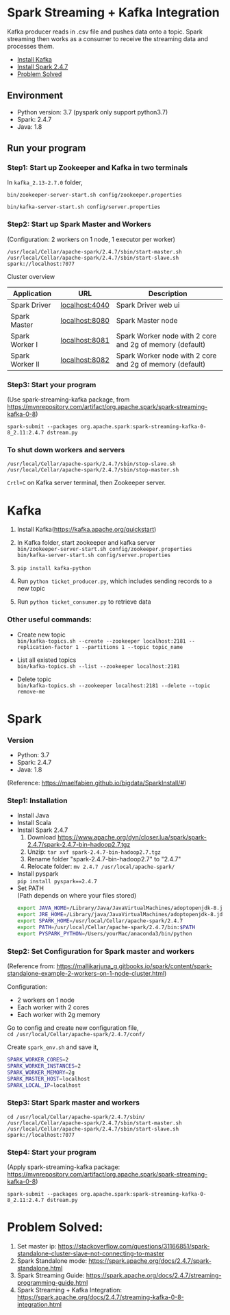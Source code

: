 # Spark Streaming + Kafka Integration
Kafka producer reads in .csv file and pushes data onto a topic. Spark streaming then works as a consumer to receive the streaming data and processes them.

- [Install Kafka](#kafka)
- [Install Spark 2.4.7](#spark)
- [Problem Solved](#problem-solved)

## Environment
- Python version: 3.7 (pyspark only support python3.7)
- Spark: 2.4.7
- Java: 1.8

## Run your program
### Step1: Start up Zookeeper and Kafka in two terminals
In `kafka_2.13-2.7.0` folder,

``bin/zookeeper-server-start.sh config/zookeeper.properties``

``bin/kafka-server-start.sh config/server.properties``

### Step2: Start up Spark Master and Workers
(Configuration: 2 workers on 1 node, 1 executor per worker)

```/usr/local/Cellar/apache-spark/2.4.7/sbin/start-master.sh```
```/usr/local/Cellar/apache-spark/2.4.7/sbin/start-slave.sh spark://localhost:7077```

Cluster overview

| Application     | URL                                      | Description                                                |
| --------------- | ---------------------------------------- | ---------------------------------------------------------- |
| Spark Driver    | [localhost:4040](http://localhost:4040/) | Spark Driver web ui                                        |
| Spark Master    | [localhost:8080](http://localhost:8080/) | Spark Master node                                          |
| Spark Worker I  | [localhost:8081](http://localhost:8081/) | Spark Worker node with 2 core and 2g of memory (default) |
| Spark Worker II | [localhost:8082](http://localhost:8082/) | Spark Worker node with 2 core and 2g of memory (default) |

### Step3: Start your program
(Use spark-streaming-kafka package, from https://mvnrepository.com/artifact/org.apache.spark/spark-streaming-kafka-0-8)

```spark-submit --packages org.apache.spark:spark-streaming-kafka-0-8_2.11:2.4.7 dstream.py```

### To shut down workers and servers
```/usr/local/Cellar/apache-spark/2.4.7/sbin/stop-slave.sh```  
```/usr/local/Cellar/apache-spark/2.4.7/sbin/stop-master.sh```

```Crtl+C``` on Kafka server terminal, then Zookeeper server.


# Kafka
1. Install Kafka(https://kafka.apache.org/quickstart)
2. In Kafka folder, start zookeeper and kafka server  
```bin/zookeeper-server-start.sh config/zookeeper.properties```  
```bin/kafka-server-start.sh config/server.properties```

3. ```pip install kafka-python```
4. Run ```python ticket_producer.py```, which includes sending records to a new topic
5. Run ```python ticket_consumer.py``` to retrieve data



### Other useful commands:
* Create new topic  
```bin/kafka-topics.sh --create --zookeeper localhost:2181 --replication-factor 1 --partitions 1 --topic topic_name```

* List all existed topics  
```bin/kafka-topics.sh --list --zookeeper localhost:2181```

* Delete topic  
```bin/kafka-topics.sh --zookeeper localhost:2181 --delete --topic remove-me```


# Spark
### Version
- Python: 3.7  
- Spark: 2.4.7  
- Java: 1.8  

(Reference: https://maelfabien.github.io/bigdata/SparkInstall/#)

### Step1: Installation
- Install Java
- Install Scala
- Install Spark 2.4.7  
   1. Download https://www.apache.org/dyn/closer.lua/spark/spark-2.4.7/spark-2.4.7-bin-hadoop2.7.tgz  
   2. Unzip: ```tar xvf spark-2.4.7-bin-hadoop2.7.tgz```  
   3. Rename folder "spark-2.4.7-bin-hadoop2.7" to "2.4.7"  
   4. Relocate folder: ```mv 2.4.7 /usr/local/apache-spark/```
- Install pyspark  
   ```pip install pyspark==2.4.7```
- Set PATH  
   (Path depends on where your files stored)  
   ```bash
   export JAVA_HOME=/Library/Java/JavaVirtualMachines/adoptopenjdk-8.jdk/Contents/Home
   export JRE_HOME=/Library/java/JavaVirtualMachines/adoptopenjdk-8.jdk/Contents/Home/jre/
   export SPARK_HOME=/usr/local/Cellar/apache-spark/2.4.7
   export PATH=/usr/local/Cellar/apache-spark/2.4.7/bin:$PATH
   export PYSPARK_PYTHON=/Users/yourMac/anaconda3/bin/python
   ```

### Step2: Set Configuration for Spark master and workers
(Reference from: https://mallikarjuna_g.gitbooks.io/spark/content/spark-standalone-example-2-workers-on-1-node-cluster.html)

Configuration:  
- 2 workers on 1 node  
- Each worker with 2 cores
- Each worker with 2g memory
  
Go to config and create new configuration file,  
```cd /usr/local/Cellar/apache-spark/2.4.7/conf/```  
  
Create `spark_env.sh` and save it, 
```bash  
SPARK_WORKER_CORES=2
SPARK_WORKER_INSTANCES=2
SPARK_WORKER_MEMORY=2g
SPARK_MASTER_HOST=localhost
SPARK_LOCAL_IP=localhost
```

### Step3: Start Spark master and workers  
  ```cd /usr/local/Cellar/apache-spark/2.4.7/sbin/```  
  ```/usr/local/Cellar/apache-spark/2.4.7/sbin/start-master.sh```  
  ```/usr/local/Cellar/apache-spark/2.4.7/sbin/start-slave.sh spark://localhost:7077```   
   
### Step4: Start your program
(Apply spark-streaming-kafka package: https://mvnrepository.com/artifact/org.apache.spark/spark-streaming-kafka-0-8)

```spark-submit --packages org.apache.spark:spark-streaming-kafka-0-8_2.11:2.4.7 dstream.py```  


# Problem Solved:
1. Set master ip: https://stackoverflow.com/questions/31166851/spark-standalone-cluster-slave-not-connecting-to-master  
2. Spark Standalone mode: https://spark.apache.org/docs/2.4.7/spark-standalone.html  
3. Spark Streaming Guide: https://spark.apache.org/docs/2.4.7/streaming-programming-guide.html  
4. Spark Streaming + Kafka Integration: https://spark.apache.org/docs/2.4.7/streaming-kafka-0-8-integration.html
